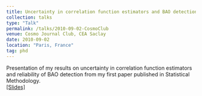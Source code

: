 ```yaml
---
title: Uncertainty in correlation function estimators and BAO detection in current galaxy surveys
collection: talks
type: "Talk"
permalink: /talks/2010-09-02-CosmoClub
venue: Cosmo Journal Club, CEA Saclay
date: 2010-09-02
location: "Paris, France"
tag: phd
---
```


Presentation of my results on uncertainty in correlation function estimators and reliability of BAO detection from my first paper published in Statistical Methodology. <br>
[[Slides]](/files/2010-09-02-CosmoClub.pdf)<br><br>

